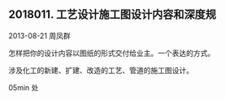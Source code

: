 ## 2018011. 工艺设计施工图设计内容和深度规

2013-08-21 周凤群

怎样把你的设计内容以图纸的形式交付给业主。一个表达的方式。

涉及化工的新建、扩建、改造的工艺、管道的施工图设计。


05min 处

